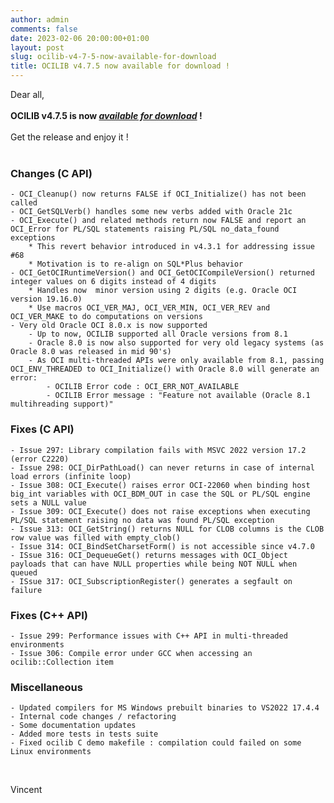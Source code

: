 ```yaml
---
author: admin
comments: false
date: 2023-02-06 20:00:00+01:00
layout: post
slug: ocilib-v4-7-5-now-available-for-download
title: OCILIB v4.7.5 now available for download !
---
```


Dear all,
<br/>
<br/>
<b>OCILIB v4.7.5 is now [_available for download_]({{site.projecturl}}/releases/) !</b>
<br/>
<br/>
Get the release and enjoy it !
<br/>
<br/>
### Changes (C API)
	
    - OCI_Cleanup() now returns FALSE if OCI_Initialize() has not been called
    - OCI_GetSQLVerb() handles some new verbs added with Oracle 21c
    - OCI_Execute() and related methods return now FALSE and report an OCI_Error for PL/SQL statements raising PL/SQL no_data_found exceptions
        * This revert behavior introduced in v4.3.1 for addressing issue #68
        * Motivation is to re-align on SQL*Plus behavior
    - OCI_GetOCIRuntimeVersion() and OCI_GetOCICompileVersion() returned integer values on 6 digits instead of 4 digits
        * Handles now  minor version using 2 digits (e.g. Oracle OCI version 19.16.0)
        * Use macros OCI_VER_MAJ, OCI_VER_MIN, OCI_VER_REV and OCI_VER_MAKE to do computations on versions
    - Very old Oracle OCI 8.0.x is now supported 
        - Up to now, OCILIB supported all Oracle versions from 8.1
        - Oracle 8.0 is now also supported for very old legacy systems (as Oracle 8.0 was released in mid 90's)
        - As OCI multi-threaded APIs were only available from 8.1, passing OCI_ENV_THREADED to OCI_Initialize() with Oracle 8.0 will generate an error:
            - OCILIB Error code : OCI_ERR_NOT_AVAILABLE 
            - OCILIB Error message : "Feature not available (Oracle 8.1 multihreading support)"		
			
### Fixes (C API)

    - Issue 297: Library compilation fails with MSVC 2022 version 17.2 (error C2220)
    - Issue 298: OCI_DirPathLoad() can never returns in case of internal load errors (infinite loop)
    - Issue 308: OCI_Execute() raises error OCI-22060 when binding host big_int variables with OCI_BDM_OUT in case the SQL or PL/SQL engine sets a NULL value
    - Issue 309: OCI_Execute() does not raise exceptions when executing PL/SQL statement raising no data was found PL/SQL exception
    - Issue 313: OCI_GetString() returns NULL for CLOB columns is the CLOB row value was filled with empty_clob()
    - Issue 314: OCI_BindSetCharsetForm() is not accessible since v4.7.0
    - ISsue 316: OCI_DequeueGet() returns messages with OCI_Object payloads that can have NULL properties while being NOT NULL when queued
    - ISsue 317: OCI_SubscriptionRegister() generates a segfault on failure

### Fixes (C++ API)
    
    - Issue 299: Performance issues with C++ API in multi-threaded environments
    - Issue 306: Compile error under GCC when accessing an ocilib::Collection item
	
### Miscellaneous
    
    - Updated compilers for MS Windows prebuilt binaries to VS2022 17.4.4
    - Internal code changes / refactoring
    - Some documentation updates
    - Added more tests in tests suite 
    - Fixed ocilib C demo makefile : compilation could failed on some Linux environments
 
<br/>

Vincent

